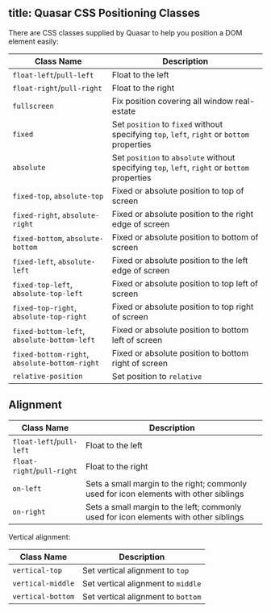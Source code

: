 title: Quasar CSS Positioning Classes
---
There are CSS classes supplied by Quasar to help you position a DOM element easily:

| Class Name | Description |
| --- | --- |
| `float-left`/`pull-left` | Float to the left |
| `float-right`/`pull-right` | Float to the right |
| `fullscreen` | Fix position covering all window real-estate |
| `fixed` | Set `position` to `fixed` without specifying `top`, `left`, `right` or `bottom` properties |
| `absolute` | Set `position` to `absolute` without specifying `top`, `left`, `right` or `bottom` properties |
| `fixed-top`, `absolute-top` | Fixed or absolute position to top of screen |
| `fixed-right`, `absolute-right` | Fixed or absolute position to the right edge of screen |
| `fixed-bottom`, `absolute-bottom` | Fixed or absolute position to bottom of screen |
| `fixed-left`, `absolute-left` | Fixed or absolute position to the left edge of screen |
| `fixed-top-left`, `absolute-top-left` | Fixed or absolute position to top left of screen |
| `fixed-top-right`, `absolute-top-right` | Fixed or absolute position to top right of screen |
| `fixed-bottom-left`, `absolute-bottom-left` | Fixed or absolute position to bottom left of screen |
| `fixed-bottom-right`, `absolute-bottom-right` | Fixed or absolute position to bottom right of screen |
| `relative-position` | Set position to `relative` |

## Alignment
| Class Name | Description |
| --- | --- |
| `float-left`/`pull-left` | Float to the left |
| `float-right`/`pull-right` | Float to the right |
| `on-left` | Sets a small margin to the right; commonly used for icon elements with other siblings |
| `on-right` | Sets a small margin to the left; commonly used for icon elements with other siblings |

Vertical alignment:

| Class Name | Description |
| --- | --- |
| `vertical-top` | Set vertical alignment to `top` |
| `vertical-middle` | Set vertical alignment to `middle` |
| `vertical-bottom` | Set vertical alignment to `bottom` |
